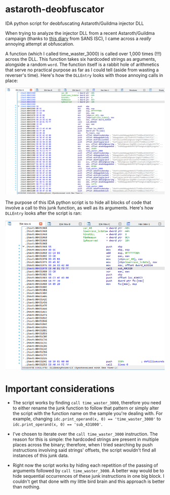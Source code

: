 # astaroth-deobfuscator
IDA python script for deobfuscating Astaroth/Guildma injector DLL

When trying to analyze the injector DLL from a recent Astaroth/Guildma campaign (thanks to [this diary](https://isc.sans.edu/diary/More+Brazil+malspam+pushing+Astaroth+Guildma+in+January+2023/29404/) from SANS ISC), I came across a *really* annoying attempt at obfuscation. 

A function (which I called time_waster_3000) is called over 1,000 times (!!!) across the DLL. This function takes six hardcoded strings as arguments, alongside a random `word`. The function itself is a rabbit hole of arithmetics that serve no practical purpose as far as I could tell (aside from wasting a reverser's time). Here's how the `DLLEntry` looks with those annoying calls in place:

<img alt="DLL Entry before deobfuscation" src="before-script.png">

The purpose of this IDA python script is to hide all blocks of code that involve a call to this junk function, as well as its arguments. Here's how `DLLEntry` looks after the script is ran:

<img alt="DLL Entry after deobfuscation" src="after-script.png">

# Important considerations
- The script works by finding `call time_waster_3000`, therefore you need to either rename the junk function to follow that pattern or simply alter the script with the function name on the sample you're dealing with. For example, changing `idc.print_operand(x, 0) == 'time_waster_3000'` to `idc.print_operand(x, 0) == 'sub_431000'`.

- I've chosen to iterate over the `call time_waster_3000` instruction. The reason for this is simple: the hardcoded strings are present in multiple places across the binary; therefore, when I tried searching by push instructions involving said strings' offsets, the script wouldn't find all instances of this junk data.

- Right now the script works by hiding each repetition of the passing of arguments followed by `call time_waster_3000`. A better way would be to hide sequential occurrences of these junk instructions in one big block. I couldn't get that done with my little bird brain and this approach is better than nothing.
